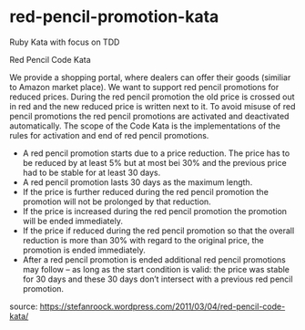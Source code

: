 # red-pencil-promotion-kata
Ruby Kata with focus on TDD

Red Pencil Code Kata

We provide a shopping portal, where dealers can offer their goods (similiar to Amazon market place). We want to support red pencil promotions for reduced prices. During the red pencil promotion the old price is crossed out in red and the new reduced price is written next to it.
To avoid misuse of red pencil promotions the red pencil promotions are activated and deactivated automatically.
The scope of the Code Kata is the implementations of the rules for activation and end of red pencil promotions.
* A red pencil promotion starts due to a price reduction. The price has to be reduced by at least 5% but at most bei 30% and the previous price had to be stable for at least 30 days.
* A red pencil promotion lasts 30 days as the maximum length.
* If the price is further reduced during the red pencil promotion the promotion will not be prolonged by that reduction.
* If the price is increased during the red pencil promotion the promotion will be ended immediately.
* If the price if reduced during the red pencil promotion so that the overall reduction is more than 30% with regard to the original price, the promotion is ended immediately.
* After a red pencil promotion is ended additional red pencil promotions may follow – as long as the start condition is valid: the price was stable for 30 days and these 30 days don’t intersect with a previous red pencil promotion.

source: https://stefanroock.wordpress.com/2011/03/04/red-pencil-code-kata/
